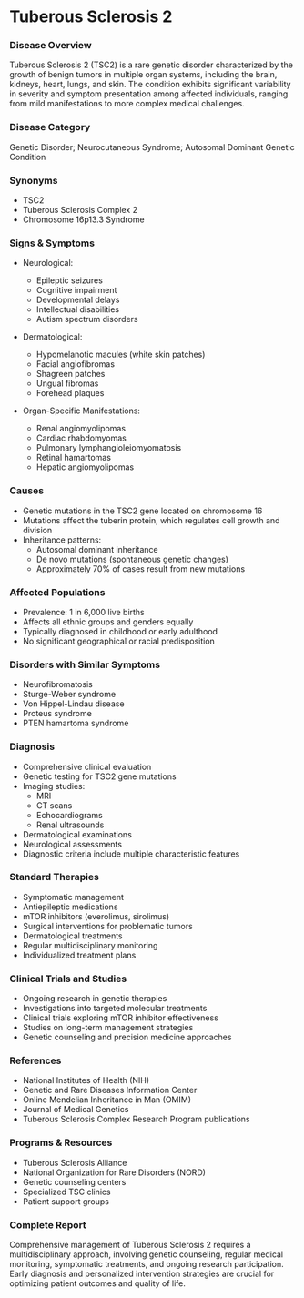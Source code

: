 # Tuberous Sclerosis 2

### Disease Overview
Tuberous Sclerosis 2 (TSC2) is a rare genetic disorder characterized by the growth of benign tumors in multiple organ systems, including the brain, kidneys, heart, lungs, and skin. The condition exhibits significant variability in severity and symptom presentation among affected individuals, ranging from mild manifestations to more complex medical challenges.

### Disease Category
Genetic Disorder; Neurocutaneous Syndrome; Autosomal Dominant Genetic Condition

### Synonyms
- TSC2
- Tuberous Sclerosis Complex 2
- Chromosome 16p13.3 Syndrome

### Signs & Symptoms
- Neurological:
  - Epileptic seizures
  - Cognitive impairment
  - Developmental delays
  - Intellectual disabilities
  - Autism spectrum disorders

- Dermatological:
  - Hypomelanotic macules (white skin patches)
  - Facial angiofibromas
  - Shagreen patches
  - Ungual fibromas
  - Forehead plaques

- Organ-Specific Manifestations:
  - Renal angiomyolipomas
  - Cardiac rhabdomyomas
  - Pulmonary lymphangioleiomyomatosis
  - Retinal hamartomas
  - Hepatic angiomyolipomas

### Causes
- Genetic mutations in the TSC2 gene located on chromosome 16
- Mutations affect the tuberin protein, which regulates cell growth and division
- Inheritance patterns:
  - Autosomal dominant inheritance
  - De novo mutations (spontaneous genetic changes)
  - Approximately 70% of cases result from new mutations

### Affected Populations
- Prevalence: 1 in 6,000 live births
- Affects all ethnic groups and genders equally
- Typically diagnosed in childhood or early adulthood
- No significant geographical or racial predisposition

### Disorders with Similar Symptoms
- Neurofibromatosis
- Sturge-Weber syndrome
- Von Hippel-Lindau disease
- Proteus syndrome
- PTEN hamartoma syndrome

### Diagnosis
- Comprehensive clinical evaluation
- Genetic testing for TSC2 gene mutations
- Imaging studies:
  - MRI
  - CT scans
  - Echocardiograms
  - Renal ultrasounds
- Dermatological examinations
- Neurological assessments
- Diagnostic criteria include multiple characteristic features

### Standard Therapies
- Symptomatic management
- Antiepileptic medications
- mTOR inhibitors (everolimus, sirolimus)
- Surgical interventions for problematic tumors
- Dermatological treatments
- Regular multidisciplinary monitoring
- Individualized treatment plans

### Clinical Trials and Studies
- Ongoing research in genetic therapies
- Investigations into targeted molecular treatments
- Clinical trials exploring mTOR inhibitor effectiveness
- Studies on long-term management strategies
- Genetic counseling and precision medicine approaches

### References
- National Institutes of Health (NIH)
- Genetic and Rare Diseases Information Center
- Online Mendelian Inheritance in Man (OMIM)
- Journal of Medical Genetics
- Tuberous Sclerosis Complex Research Program publications

### Programs & Resources
- Tuberous Sclerosis Alliance
- National Organization for Rare Disorders (NORD)
- Genetic counseling centers
- Specialized TSC clinics
- Patient support groups

### Complete Report
Comprehensive management of Tuberous Sclerosis 2 requires a multidisciplinary approach, involving genetic counseling, regular medical monitoring, symptomatic treatments, and ongoing research participation. Early diagnosis and personalized intervention strategies are crucial for optimizing patient outcomes and quality of life.